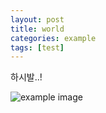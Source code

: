 ```yaml
---
layout: post
title: world
categories: example
tags: [test]
---
```


하시발..!

![example image](https://user-images.githubusercontent.com/9413601/123900693-1d9ebd00-d99c-11eb-8e9e-cf7879187606.png "An exemplary image")
